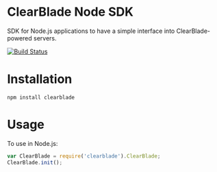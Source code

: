 # ClearBlade Node SDK
SDK for Node.js applications to have a simple interface into ClearBlade-powered
servers.

[![Build Status](https://travis-ci.org/ClearBlade/Node-SDK.svg?branch=master)](https://travis-ci.org/ClearBlade/Node-SDK)

# Installation
```
npm install clearblade
```

# Usage
To use in Node.js:
```javascript
var ClearBlade = require('clearblade').ClearBlade;
ClearBlade.init();
```
